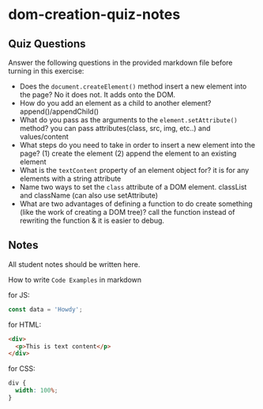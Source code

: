 # dom-creation-quiz-notes

## Quiz Questions

Answer the following questions in the provided markdown file before turning in this exercise:

- Does the `document.createElement()` method insert a new element into the page?
  No it does not. It adds onto the DOM.
- How do you add an element as a child to another element?
  append()/appendChild()
- What do you pass as the arguments to the `element.setAttribute()` method?
  you can pass attributes(class, src, img, etc..) and values/content
- What steps do you need to take in order to insert a new element into the page?
  (1) create the element (2) append the element to an existing element
- What is the `textContent` property of an element object for?
  it is for any elements with a string attribute
- Name two ways to set the `class` attribute of a DOM element.
  classList and className (can also use setAttribute)
- What are two advantages of defining a function to do create something (like the work of creating a DOM tree)?
  call the function instead of rewriting the function & it is easier to debug.

## Notes

All student notes should be written here.

How to write `Code Examples` in markdown

for JS:

```javascript
const data = 'Howdy';
```

for HTML:

```html
<div>
  <p>This is text content</p>
</div>
```

for CSS:

```css
div {
  width: 100%;
}
```
